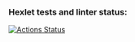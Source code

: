 ### Hexlet tests and linter status:
[![Actions Status](https://github.com/ArslanCorticera/fullstack-javascript-project-44/actions/workflows/hexlet-check.yml/badge.svg)](https://github.com/ArslanCorticera/fullstack-javascript-project-44/actions)